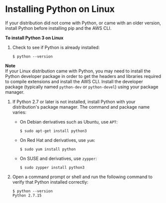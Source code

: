 # Installing Python on Linux<a name="install-linux-python"></a>

If your distribution did not come with Python, or came with an older version, install Python before installing pip and the AWS CLI\.

**To install Python 3 on Linux**

1. Check to see if Python is already installed:

   ```
   $ python --version
   ```
**Note**  
If your Linux distribution came with Python, you may need to install the Python developer package in order to get the headers and libraries required to compile extensions and install the AWS CLI\. Install the developer package \(typically named `python-dev` or `python-devel`\) using your package manager\.

1. If Python 2\.7 or later is not installed, install Python with your distribution's package manager\. The command and package name varies:
   + On Debian derivatives such as Ubuntu, use `APT`:

     ```
     $ sudo apt-get install python3
     ```
   + On Red Hat and derivatives, use `yum`:

     ```
     $ sudo yum install python
     ```
   + On SUSE and derivatives, use `zypper`:

     ```
     $ sudo zypper install python3
     ```

1. Open a command prompt or shell and run the following command to verify that Python installed correctly:

   ```
   $ python --version
   Python 2.7.15
   ```